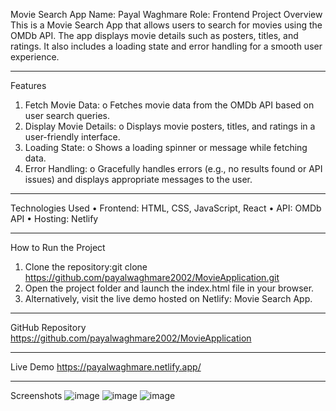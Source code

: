 
Movie Search App
Name: Payal Waghmare
Role: Frontend
Project Overview
This is a Movie Search App that allows users to search for movies using the OMDb API. The app displays movie details such as posters, titles, and ratings. It also includes a loading state and error handling for a smooth user experience.
___________________________________________________________________________________________________________________________________________________________________
Features
1.	Fetch Movie Data:
o	Fetches movie data from the OMDb API based on user search queries.
2.	Display Movie Details:
o	Displays movie posters, titles, and ratings in a user-friendly interface.
3.	Loading State:
o	Shows a loading spinner or message while fetching data.
4.	Error Handling:
o	Gracefully handles errors (e.g., no results found or API issues) and displays appropriate messages to the user.

________________________________________________________________________________________________________________________________________________________________
Technologies Used
•	Frontend: HTML, CSS, JavaScript, React
•	API: OMDb API
•	Hosting: Netlify
____________________________________________________________________________________________________________________________________________________________________
How to Run the Project 
1.	Clone the repository:git clone https://github.com/payalwaghmare2002/MovieApplication.git  
2.	Open the project folder and launch the index.html file in your browser.
3.	Alternatively, visit the live demo hosted on Netlify: Movie Search App.
____________________________________________________________________________________________________________________________________________________________________
GitHub Repository
https://github.com/payalwaghmare2002/MovieApplication
____________________________________________________________________________________________________________________________________________________________________
Live Demo
https://payalwaghmare.netlify.app/
____________________________________________________________________________________________________________________________________________________________________
Screenshots
![image](https://github.com/user-attachments/assets/ac8e14b4-cbc8-4f43-94d3-aa26eeb1185b)
![image](https://github.com/user-attachments/assets/e67b39df-656d-4d76-95d2-595a43a18a2a)
![image](https://github.com/user-attachments/assets/30ee651d-9c29-4edb-9579-dc00c7dd8232)



 
 
 





